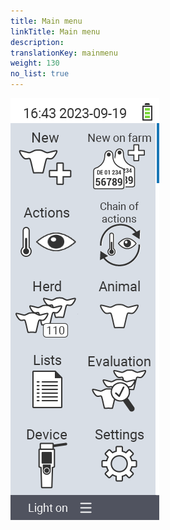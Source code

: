 ```yaml
---
title: Main menu
linkTitle: Main menu
description: 
translationKey: mainmenu
weight: 130
no_list: true
---
```


![VitalControl Main menu](mainmenu.png/ "Main menu")
